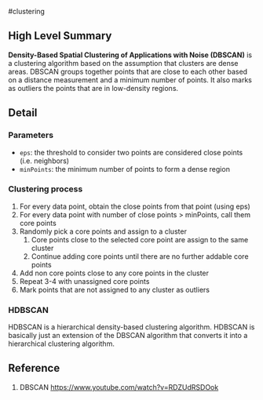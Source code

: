 #clustering 

## High Level Summary
**Density-Based Spatial Clustering of Applications with Noise (DBSCAN)** is a clustering algorithm based on the assumption that clusters are dense areas. DBSCAN groups together points that are close to each other based on a distance measurement and a minimum number of points. It also marks as outliers the points that are in low-density regions.

## Detail
### Parameters
- `eps`: the threshold to consider two points are considered close points (i.e. neighbors)
- `minPoints`: the minimum number of points to form a dense region
### Clustering process
1. For every data point, obtain the close points from that point (using eps)
2. For every data point with number of close points > minPoints, call them core points
3. Randomly pick a core points and assign to a cluster
	1. Core points close to the selected core point are assign to the same cluster
	2. Continue adding core points until there are no further addable core points
4. Add non core points close to any core points in the cluster
5. Repeat 3-4 with unassigned core points
6. Mark points that are not assigned to any cluster as outliers
### HDBSCAN
HDBSCAN is a hierarchical density-based clustering algorithm. HDBSCAN is basically just an extension of the DBSCAN algorithm that converts it into a hierarchical clustering algorithm.

## Reference
1. DBSCAN https://www.youtube.com/watch?v=RDZUdRSDOok